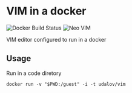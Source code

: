 # VIM in a docker

![Docker Build Status](https://img.shields.io/docker/build/udalov/vim.svg?longCache=true&style=flat-square)
![Neo VIM](https://img.shields.io/badge/neo-VIM-green.svg?longCache=true&style=flat-square)


VIM editor configured to run in a docker

## Usage

Run in a code diretory

```
docker run -v "$PWD:/guest" -i -t udalov/vim
```
